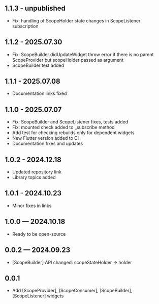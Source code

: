 ## 1.1.3 - unpublished

* Fix: handling of ScopeHolder state changes in ScopeListener subscription

## 1.1.2 - 2025.07.30

* Fix: ScopeBuilder didUpdateWidget throw error if there is no
parent ScopeProvider but scopeHolder passed as argument
* ScopeBuilder test added

## 1.1.1 - 2025.07.08

* Documentation links fixed

## 1.1.0 - 2025.07.07

* Fix: ScopeBuilder and ScopeListener fixes, tests added
* Fix: mounted check added to _subscribe method
* Add test for checking rebuilds only for dependent widgets
* New Flutter version added to CI
* Documentation fixes and updates

## 1.0.2 - 2024.12.18

* Updated repository link
* Library topics added

## 1.0.1 - 2024.10.23

* Minor fixes in links

## 1.0.0 — 2024.10.18

* Ready to be open-source

## 0.0.2 — 2024.09.23

* [ScopeBuilder] API changed: scopeStateHolder -> holder

## 0.0.1

* Add [ScopeProvider], [ScopeConsumer], [ScopeBuilder], [ScopeListener] widgets

